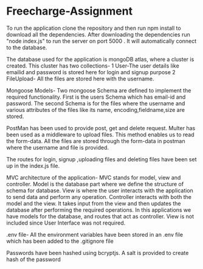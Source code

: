 # Freecharge-Assignment

To run the application clone the repository and then run npm install to download all the dependencies. After downloading the dependencies run "node index.js" to run the 
server on port 5000 . It will automatically connect to the database.

The database used for the application is mongoDB atlas, where a cluster is created. This cluster has two collections-
  1 User-The user details like emailid and password is stored here for login and signup purpose
  2 FileUpload- All the files are stored here with the username.
  
Mongoose Models-
  Two mongoose Schema are defined to implement the required functionality. First is the users Schema which has email-id and password. The second Schema is for the files where
  the username and various attributes of the files like its name, encoding,fieldname,size are stored.

PostMan has been used to provide post, get and delete request. Multer has been used as a middleware to upload files. This method enables us to read the form-data. All the 
files are stored through the form-data in postman where the username and file is provided.

The routes for login, signup ,uploading files and deleting files have been set up in the index.js file.


MVC architecture of the application-
 MVC stands for model, view and controller. Model is the database part where we define the structure of schema for database. View is where the user interacts with the application to send data and perform any operation.
 Controller interacts with both the model and the view. It takes input from the view and then updates the database after performing the required operations.
 In this applications we have models for the database, and routes that act as controller. View is not included since User Interface was not required.

.env file-
All the environment variables have been stored in an .env file which has been added to the .gitignore file

Passwords have been hashed using bcryptjs. A salt is provided to create hash of the password
